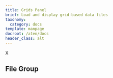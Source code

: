 ```yaml
---
title: Grids Panel
brief: Load and display grid-based data files
taxonomy:
  category: docs
template: manpage
docroot: /aten/docs
header_class: alt
---
```


X

## File Group <a id="file"></a>

